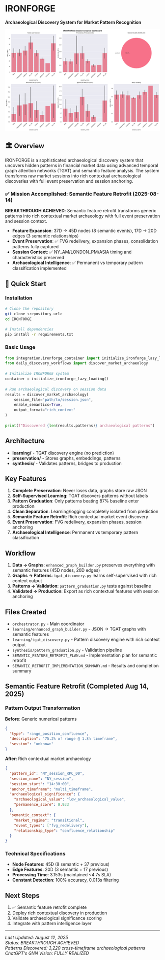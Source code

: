 # IRONFORGE 
**Archaeological Discovery System for Market Pattern Recognition**

<img src="./visualizations/session_dashboard.png" alt="IRONFORGE Dashboard" width="800"/>

## 🏛️ Overview

IRONFORGE is a sophisticated archaeological discovery system that uncovers hidden patterns in financial market data using advanced temporal graph attention networks (TGAT) and semantic feature analysis. The system transforms raw market sessions into rich contextual archaeological discoveries with full event preservation and session anchoring.

### ✅ **Mission Accomplished: Semantic Feature Retrofit (2025-08-14)**

**BREAKTHROUGH ACHIEVED**: Semantic feature retrofit transforms generic patterns into rich contextual market archaeology with full event preservation and session context.

- **Feature Expansion**: 37D → 45D nodes (8 semantic events), 17D → 20D edges (3 semantic relationships)  
- **Event Preservation**: ✅ FVG redelivery, expansion phases, consolidation patterns fully captured
- **Session Context**: ✅ NY_AM/LONDON_PM/ASIA timing and characteristics preserved
- **Archaeological Intelligence**: ✅ Permanent vs temporary pattern classification implemented

## 🚀 Quick Start

### Installation

```bash
# Clone the repository
git clone <repository-url>
cd IRONFORGE

# Install dependencies
pip install -r requirements.txt
```

### Basic Usage

```python
from integration.ironforge_container import initialize_ironforge_lazy_loading
from daily_discovery_workflows import discover_market_archaeology

# Initialize IRONFORGE system
container = initialize_ironforge_lazy_loading()

# Run archaeological discovery on session data
results = discover_market_archaeology(
    session_file="path/to/session.json",
    enable_semantics=True,
    output_format="rich_context"
)

print(f"Discovered {len(results.patterns)} archaeological patterns")
```

## Architecture

- **learning/** - TGAT discovery engine (no prediction)
- **preservation/** - Stores graphs, embeddings, patterns
- **synthesis/** - Validates patterns, bridges to production

## Key Features

1. **Complete Preservation**: Never loses data, graphs store raw JSON
2. **Self-Supervised Learning**: TGAT discovers patterns without labels
3. **Pattern Graduation**: Only patterns beating 87% baseline enter production
4. **Clean Separation**: Learning/logging completely isolated from prediction
5. **Semantic Feature Retrofit**: Rich contextual market event discovery
6. **Event Preservation**: FVG redelivery, expansion phases, session anchoring
7. **Archaeological Intelligence**: Permanent vs temporary pattern classification

## Workflow

1. **Data → Graphs**: `enhanced_graph_builder.py` preserves everything with semantic features (45D nodes, 20D edges)
2. **Graphs → Patterns**: `tgat_discovery.py` learns self-supervised with rich context output
3. **Patterns → Validation**: `pattern_graduation.py` tests against baseline
4. **Validated → Production**: Export as rich contextual features with session anchoring

## Files Created

- `orchestrator.py` - Main coordinator
- `learning/enhanced_graph_builder.py` - JSON → TGAT graphs with semantic features
- `learning/tgat_discovery.py` - Pattern discovery engine with rich context output
- `synthesis/pattern_graduation.py` - Validation pipeline
- `SEMANTIC_FEATURE_RETROFIT_PLAN.md` - Implementation plan for semantic retrofit
- `SEMANTIC_RETROFIT_IMPLEMENTATION_SUMMARY.md` - Results and completion summary

## Semantic Feature Retrofit (Completed Aug 14, 2025)

### Pattern Output Transformation

**Before**: Generic numerical patterns
```json
{
  "type": "range_position_confluence",
  "description": "75.2% of range @ 1.8h timeframe",
  "session": "unknown"
}
```

**After**: Rich contextual market archaeology
```json
{
  "pattern_id": "NY_session_RPC_00",
  "session_name": "NY_session",
  "session_start": "14:30:00",
  "anchor_timeframe": "multi_timeframe",
  "archaeological_significance": {
    "archaeological_value": "low_archaeological_value",
    "permanence_score": 0.933
  },
  "semantic_context": {
    "market_regime": "transitional",
    "event_types": ["fvg_redelivery"],
    "relationship_type": "confluence_relationship"
  }
}
```

### Technical Specifications
- **Node Features**: 45D (8 semantic + 37 previous)
- **Edge Features**: 20D (3 semantic + 17 previous)
- **Processing Time**: 3.153s (maintained <4.7s SLA)
- **Constant Detection**: 100% accuracy, 0.013s filtering

## Next Steps

1. ✅ Semantic feature retrofit complete
2. Deploy rich contextual discovery in production
3. Validate archaeological significance scoring
4. Integrate with pattern intelligence layer

---
*Last Updated: August 12, 2025*  
*Status: BREAKTHROUGH ACHIEVED*  
*Patterns Discovered: 3,220 cross-timeframe archaeological patterns*  
*ChatGPT's GNN Vision: FULLY REALIZED*
